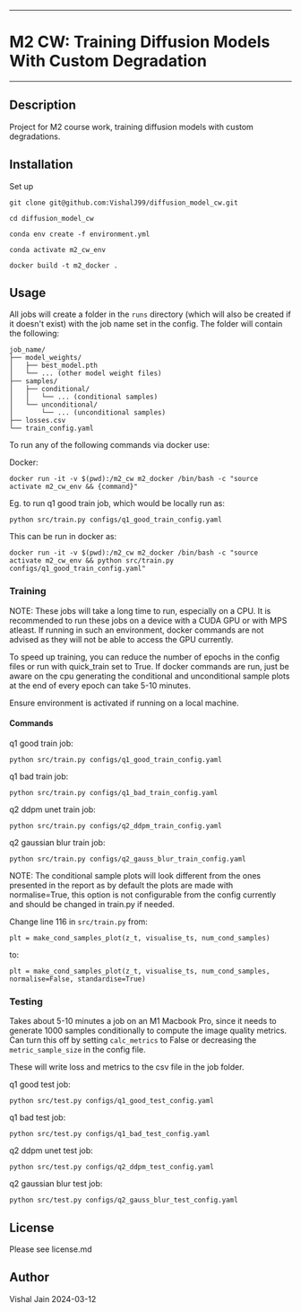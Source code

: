 **********************************************
# M2 CW: Training Diffusion Models With Custom Degradation
**********************************************

## Description
Project for M2 course work, training diffusion models
with custom degradations.

## Installation
Set up
```
git clone git@github.com:VishalJ99/diffusion_model_cw.git

cd diffusion_model_cw

conda env create -f environment.yml

conda activate m2_cw_env

docker build -t m2_docker .
```
## Usage
All jobs will create a folder in the `runs` directory (which will also be created if it doesn't exist) with the job name set in the config. The folder will contain the following:
```
job_name/
├── model_weights/
│   ├── best_model.pth
│   └── ... (other model weight files)
├── samples/
│   ├── conditional/
│   │   └── ... (conditional samples)
│   └── unconditional/
│       └── ... (unconditional samples)
├── losses.csv
└── train_config.yaml
```

To run any of the following commands via docker use:

Docker:

```
docker run -it -v $(pwd):/m2_cw m2_docker /bin/bash -c "source activate m2_cw_env && {command}"
```

Eg. to run q1 good train job, which would be locally run as:

```
python src/train.py configs/q1_good_train_config.yaml
```
This can be run in docker as:

```
docker run -it -v $(pwd):/m2_cw m2_docker /bin/bash -c "source activate m2_cw_env && python src/train.py configs/q1_good_train_config.yaml"
```

### Training

NOTE: These jobs will take a long time to run, especially on a CPU. It is recommended to run these jobs on a device with a CUDA GPU or with MPS atleast. If running in such an environment, docker commands are not advised as they will not be able to access the GPU currently.

To speed up training, you can reduce the number of epochs in the config files or run with quick_train set to True. If docker commands are run, just be aware on the cpu generating the conditional and unconditional sample plots at the end of every epoch can take 5-10 minutes.

Ensure environment is activated if running on a local machine.



#### Commands
q1 good train job:
```
python src/train.py configs/q1_good_train_config.yaml
```

q1 bad train job:
```
python src/train.py configs/q1_bad_train_config.yaml
```


q2 ddpm unet train job:
```
python src/train.py configs/q2_ddpm_train_config.yaml
```

q2 gaussian blur train job:

```
python src/train.py configs/q2_gauss_blur_train_config.yaml
```
NOTE: The conditional sample plots will look different from the ones presented in the report as by default the plots are made with normalise=True, this option is not configurable from the config currently and should be changed in train.py if needed.

Change line 116 in `src/train.py` from:

```
plt = make_cond_samples_plot(z_t, visualise_ts, num_cond_samples)
```

to:

```
plt = make_cond_samples_plot(z_t, visualise_ts, num_cond_samples, normalise=False, standardise=True)
```



### Testing
Takes about 5-10 minutes a job on an M1 Macbook Pro, since it needs to generate 1000 samples conditionally to compute the image quality metrics. Can turn this off by setting `calc_metrics` to False or decreasing the `metric_sample_size` in the config file.

These will write loss and metrics to the csv file in the job folder.

q1 good test job:
```
python src/test.py configs/q1_good_test_config.yaml
```

q1 bad test job:
```
python src/test.py configs/q1_bad_test_config.yaml
```

q2 ddpm unet test job:
```
python src/test.py configs/q2_ddpm_test_config.yaml
```

q2 gaussian blur test job:
```
python src/test.py configs/q2_gauss_blur_test_config.yaml
```


## License
Please see license.md

## Author
Vishal Jain
2024-03-12
